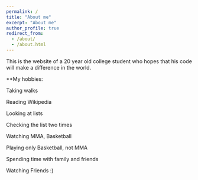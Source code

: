 ```yaml
---
permalink: /
title: "About me"
excerpt: "About me"
author_profile: true
redirect_from: 
  - /about/
  - /about.html
---
```

This is the website of a 20 year old college student who hopes that his code will make a difference in the world.

**My hobbies:

Taking walks

Reading Wikipedia

Looking at lists

Checking the list two times

Watching MMA, Basketball

Playing only Basketball, not MMA

Spending time with family and friends

Watching Friends :)
